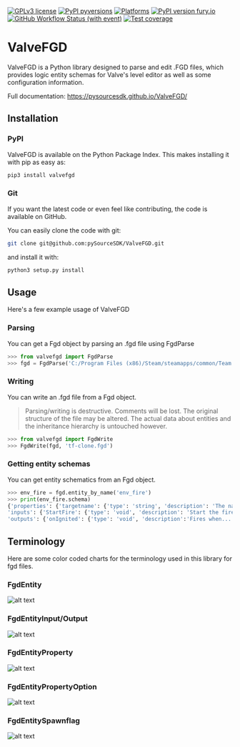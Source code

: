 [![GPLv3 license](https://img.shields.io/badge/License-GPLv3-blue.svg)](https://github.com/pySourceSDK/ValveFGD/blob/master/LICENSE.txt)
[![PyPI pyversions](https://img.shields.io/pypi/pyversions/valvefgd.svg)](https://pypi.python.org/pypi/valvefgd/)
[![Platforms](https://img.shields.io/badge/platform-Linux,_MacOS,_Windows-blue)]()
[![PyPI version fury.io](https://badge.fury.io/py/valvefgd.svg)](https://pypi.python.org/pypi/valvefgd/)
[![GitHub Workflow Status (with event)](https://github.com/pySourceSDK/ValveFGD/actions/workflows/CI.yml/badge.svg)]()
[![Test coverage](https://github.com/pySourceSDK/ValveFGD/blob/master/docs/source/coverage.svg "coverage")]()
# ValveFGD

ValveFGD is a Python library designed to parse and edit .FGD files, which provides logic entity schemas for Valve's level editor as well as some configuration information.

Full documentation: https://pysourcesdk.github.io/ValveFGD/

## Installation

### PyPI

ValveFGD is available on the Python Package Index. This makes installing it with pip as easy as:

```bash
pip3 install valvefgd
```

### Git

If you want the latest code or even feel like contributing, the code is available on GitHub.

You can easily clone the code with git:

```bash
git clone git@github.com:pySourceSDK/ValveFGD.git
```

and install it with:

```bash
python3 setup.py install
```

## Usage

Here's a few example usage of ValveFGD

### Parsing

You can get a Fgd object by parsing an .fgd file using FgdParse

```python
>>> from valvefgd import FgdParse
>>> fgd = FgdParse('C:/Program Files (x86)/Steam/steamapps/common/Team Fortress 2/bin/tf.fgd')
```

### Writing

You can write an .fgd file from a Fgd object.


> Parsing/writing is destructive. Comments will be lost. The original structure of the file may be altered. The actual data about entities and the inheritance hierarchy is untouched however.

```python
>>> from valvefgd import FgdWrite
>>> FgdWrite(fgd, 'tf-clone.fgd')
```

### Getting entity schemas

You can get entity schematics from an Fgd object.

```python
>>> env_fire = fgd.entity_by_name('env_fire')
>>> print(env_fire.schema)
{'properties': {'targetname': {'type': 'string', 'description': 'The name...'}, ...},
'inputs': {'StartFire': {'type': 'void', 'description': 'Start the fire'}, ...},
'outputs': {'onIgnited': {'type': 'void', 'description':'Fires when...'}, ...}}
```

## Terminology

Here are some color coded charts for the terminology used in this library for fgd files.

### FgdEntity
![alt text](https://github.com/pySourceSDK/ValveFGD/raw/master/docs/source/_static/fgdentity.jpg "FgdEntity terminology")

### FgdEntityInput/Output
![alt text](https://github.com/pySourceSDK/ValveFGD/raw/master/docs/source/_static/fgdentityio.jpg "FgdEntityInput/Output terminology")

### FgdEntityProperty
![alt text](https://github.com/pySourceSDK/ValveFGD/raw/master/docs/source/_static/fgdentityproperty.jpg "FgdEntityProperty terminology")

### FgdEntityPropertyOption
![alt text](https://github.com/pySourceSDK/ValveFGD/raw/master/docs/source/_static/fgdentitypropertyoption.jpg "FgdEntityPropertyOption terminology")

### FgdEntitySpawnflag
![alt text](https://github.com/pySourceSDK/ValveFGD/raw/master/docs/source/_static/fgdentityspawnflags.jpg "FgdEntitySpawnflag terminology")

